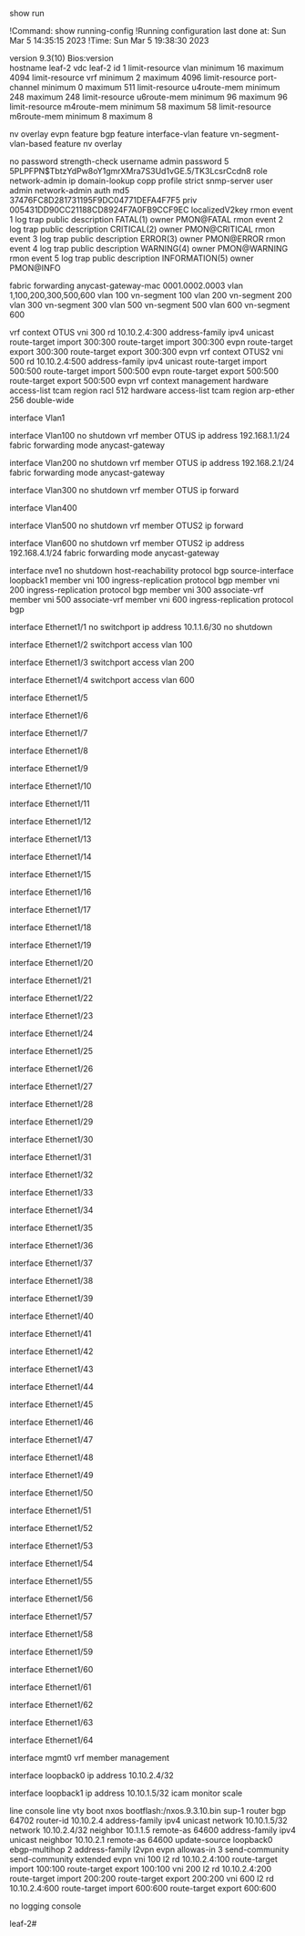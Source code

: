 show run

!Command: show running-config
!Running configuration last done at: Sun Mar  5 14:35:15 2023
!Time: Sun Mar  5 19:38:30 2023

version 9.3(10) Bios:version  
hostname leaf-2
vdc leaf-2 id 1
  limit-resource vlan minimum 16 maximum 4094
  limit-resource vrf minimum 2 maximum 4096
  limit-resource port-channel minimum 0 maximum 511
  limit-resource u4route-mem minimum 248 maximum 248
  limit-resource u6route-mem minimum 96 maximum 96
  limit-resource m4route-mem minimum 58 maximum 58
  limit-resource m6route-mem minimum 8 maximum 8

nv overlay evpn
feature bgp
feature interface-vlan
feature vn-segment-vlan-based
feature nv overlay

no password strength-check
username admin password 5 $5$PLPFPN$TbtzYdPw8oY1gmrXMra7S3Ud1vGE.5/TK3LcsrCcdn8  role network-admin
ip domain-lookup
copp profile strict
snmp-server user admin network-admin auth md5 37476FC8D281731195F9DC04771DEFA4F7F5 priv 005431DD90CC21188CD8924F7A0FB9CCF9EC localizedV2key
rmon event 1 log trap public description FATAL(1) owner PMON@FATAL
rmon event 2 log trap public description CRITICAL(2) owner PMON@CRITICAL
rmon event 3 log trap public description ERROR(3) owner PMON@ERROR
rmon event 4 log trap public description WARNING(4) owner PMON@WARNING
rmon event 5 log trap public description INFORMATION(5) owner PMON@INFO

fabric forwarding anycast-gateway-mac 0001.0002.0003
vlan 1,100,200,300,500,600
vlan 100
  vn-segment 100
vlan 200
  vn-segment 200
vlan 300
  vn-segment 300
vlan 500
  vn-segment 500
vlan 600
  vn-segment 600

vrf context OTUS
  vni 300
  rd 10.10.2.4:300
  address-family ipv4 unicast
    route-target import 300:300
    route-target import 300:300 evpn
    route-target export 300:300
    route-target export 300:300 evpn
vrf context OTUS2
  vni 500
  rd 10.10.2.4:500
  address-family ipv4 unicast
    route-target import 500:500
    route-target import 500:500 evpn
    route-target export 500:500
    route-target export 500:500 evpn
vrf context management
hardware access-list tcam region racl 512
hardware access-list tcam region arp-ether 256 double-wide


interface Vlan1

interface Vlan100
  no shutdown
  vrf member OTUS
  ip address 192.168.1.1/24
  fabric forwarding mode anycast-gateway

interface Vlan200
  no shutdown
  vrf member OTUS
  ip address 192.168.2.1/24
  fabric forwarding mode anycast-gateway

interface Vlan300
  no shutdown
  vrf member OTUS
  ip forward

interface Vlan400

interface Vlan500
  no shutdown
  vrf member OTUS2
  ip forward

interface Vlan600
  no shutdown
  vrf member OTUS2
  ip address 192.168.4.1/24
  fabric forwarding mode anycast-gateway

interface nve1
  no shutdown
  host-reachability protocol bgp
  source-interface loopback1
  member vni 100
    ingress-replication protocol bgp
  member vni 200
    ingress-replication protocol bgp
  member vni 300 associate-vrf
  member vni 500 associate-vrf
  member vni 600
    ingress-replication protocol bgp

interface Ethernet1/1
  no switchport
  ip address 10.1.1.6/30
  no shutdown

interface Ethernet1/2
  switchport access vlan 100

interface Ethernet1/3
  switchport access vlan 200

interface Ethernet1/4
  switchport access vlan 600

interface Ethernet1/5

interface Ethernet1/6

interface Ethernet1/7

interface Ethernet1/8

interface Ethernet1/9

interface Ethernet1/10

interface Ethernet1/11

interface Ethernet1/12

interface Ethernet1/13

interface Ethernet1/14

interface Ethernet1/15

interface Ethernet1/16

interface Ethernet1/17

interface Ethernet1/18

interface Ethernet1/19

interface Ethernet1/20

interface Ethernet1/21

interface Ethernet1/22

interface Ethernet1/23

interface Ethernet1/24

interface Ethernet1/25

interface Ethernet1/26

interface Ethernet1/27

interface Ethernet1/28

interface Ethernet1/29

interface Ethernet1/30

interface Ethernet1/31

interface Ethernet1/32

interface Ethernet1/33

interface Ethernet1/34

interface Ethernet1/35

interface Ethernet1/36

interface Ethernet1/37

interface Ethernet1/38

interface Ethernet1/39

interface Ethernet1/40

interface Ethernet1/41

interface Ethernet1/42

interface Ethernet1/43

interface Ethernet1/44

interface Ethernet1/45

interface Ethernet1/46

interface Ethernet1/47

interface Ethernet1/48

interface Ethernet1/49

interface Ethernet1/50

interface Ethernet1/51

interface Ethernet1/52

interface Ethernet1/53

interface Ethernet1/54

interface Ethernet1/55

interface Ethernet1/56

interface Ethernet1/57

interface Ethernet1/58

interface Ethernet1/59

interface Ethernet1/60

interface Ethernet1/61

interface Ethernet1/62

interface Ethernet1/63

interface Ethernet1/64

interface mgmt0
  vrf member management

interface loopback0
  ip address 10.10.2.4/32

interface loopback1
  ip address 10.10.1.5/32
icam monitor scale

line console
line vty
boot nxos bootflash:/nxos.9.3.10.bin sup-1
router bgp 64702
  router-id 10.10.2.4
  address-family ipv4 unicast
    network 10.10.1.5/32
    network 10.10.2.4/32
  neighbor 10.1.1.5
    remote-as 64600
    address-family ipv4 unicast
  neighbor 10.10.2.1
    remote-as 64600
    update-source loopback0
    ebgp-multihop 2
    address-family l2vpn evpn
      allowas-in 3
      send-community
      send-community extended
evpn
  vni 100 l2
    rd 10.10.2.4:100
    route-target import 100:100
    route-target export 100:100
  vni 200 l2
    rd 10.10.2.4:200
    route-target import 200:200
    route-target export 200:200
  vni 600 l2
    rd 10.10.2.4:600
    route-target import 600:600
    route-target export 600:600

no logging console


leaf-2# 